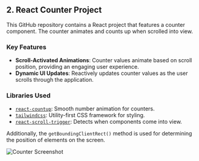 ## 2. React Counter Project

This GitHub repository contains a React project that features a counter component. The counter animates and counts up when scrolled into view.

### Key Features
- **Scroll-Activated Animations**: Counter values animate based on scroll position, providing an engaging user experience.
- **Dynamic UI Updates**: Reactively updates counter values as the user scrolls through the application.

### Libraries Used
- [`react-countup`](https://www.npmjs.com/package/react-countup): Smooth number animation for counters.
- [`tailwindcss`](https://www.npmjs.com/package/tailwindcss): Utility-first CSS framework for styling.
- [`react-scroll-trigger`](https://www.npmjs.com/package/react-scroll-trigger): Detects when components come into view.

Additionally, the `getBoundingClientRect()` method is used for determining the position of elements on the screen.

![Counter Screenshot](../Counter/src/assets/Counter.png)